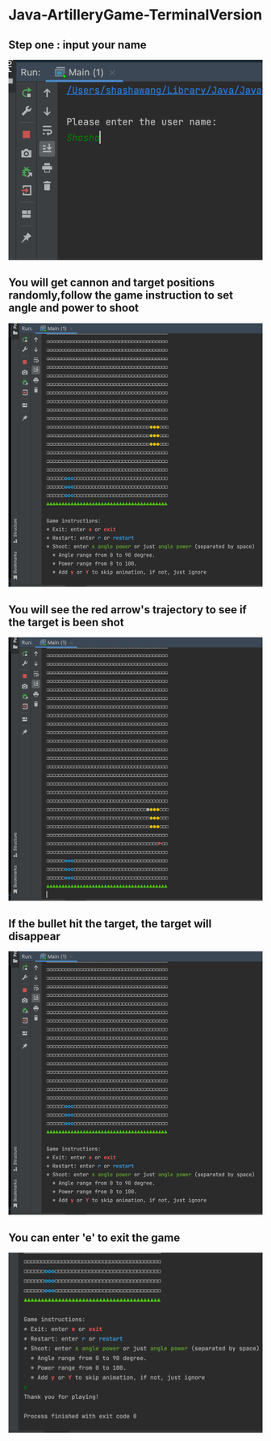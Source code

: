 # Java-ArtilleryGame-TerminalVersion
## Step one : input your name
![](readmeSource/1.png)
## You will get cannon and target positions randomly,follow the game instruction to set angle and power to shoot
![](readmeSource/2.png)
## You will see the red arrow's trajectory to see if the target is been shot
![](readmeSource/3.png)
## If the bullet hit the target, the target will disappear
![](readmeSource/4.png)
## You can enter 'e' to exit the game
![](readmeSource/5.png)
